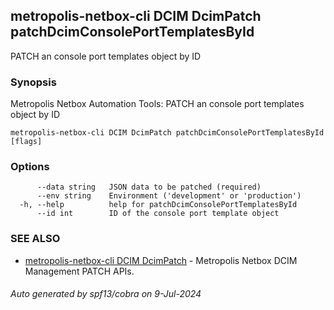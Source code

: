 ## metropolis-netbox-cli DCIM DcimPatch patchDcimConsolePortTemplatesById

PATCH an console port templates object by ID

### Synopsis


Metropolis Netbox Automation Tools:
  PATCH an console port templates object by ID

```
metropolis-netbox-cli DCIM DcimPatch patchDcimConsolePortTemplatesById [flags]
```

### Options

```
      --data string   JSON data to be patched (required)
      --env string    Environment ('development' or 'production')
  -h, --help          help for patchDcimConsolePortTemplatesById
      --id int        ID of the console port template object
```

### SEE ALSO

* [metropolis-netbox-cli DCIM DcimPatch]()	 - Metropolis Netbox DCIM Management PATCH APIs.

###### Auto generated by spf13/cobra on 9-Jul-2024
